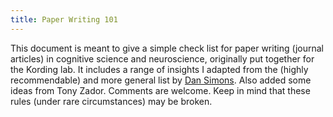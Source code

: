 ```yaml
---
title: Paper Writing 101
---
```


This document is meant to give a simple check list for paper writing (journal articles) in cognitive science and neuroscience, originally put together for the Kording lab. It includes a range of insights I adapted from the (highly recommendable) and more general list by [Dan Simons](http://www.dansimons.com/resources/writing_tips.html). Also added some ideas from Tony Zador. Comments are welcome. Keep in mind that these rules (under rare circumstances) may be broken.
